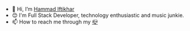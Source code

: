 - 👋 Hi, I’m [Hammad Iftikhar](https://github.com/hammadiftikhar82)
- 😊 I'm Full Stack Developer, technology enthusiastic and music junkie.
- 📫 How to reach me through my [📪](mailto:hammad.iftikhar723@gmail.com)

<!---
HammadIftikhar82/HammadIftikhar82 is a ✨ special ✨ repository because its `README.md` (this file) appears on your GitHub profile.
You can click the Preview link to take a look at your changes.
--->
